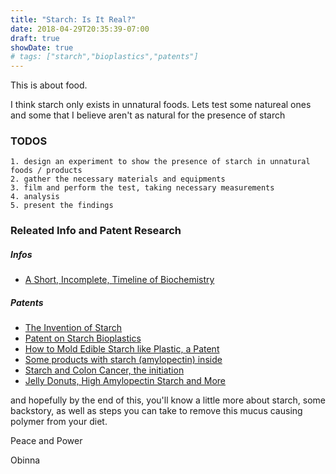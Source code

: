 ```yaml
---
title: "Starch: Is It Real?"
date: 2018-04-29T20:35:39-07:00
draft: true
showDate: true
# tags: ["starch","bioplastics","patents"]
---
```


This is about food.

I think starch only exists in unnatural foods. Lets test some natureal ones and some that I believe aren't as natural for the presence of starch


### TODOS

```
1. design an experiment to show the presence of starch in unnatural foods / products
2. gather the necessary materials and equipments
3. film and perform the test, taking necessary measurements
4. analysis
5. present the findings
```


### Releated Info and Patent Research

##### Infos
- [A Short, Incomplete, Timeline of Biochemistry](https://geneticliteracyproject.org/2017/07/18/biotechnology-timeline-humans-manipulating-genes-since-dawn-civilization/)

##### Patents
- [The Invention of Starch](https://patents.google.com/patent/EP0584809A2/en)
- [Patent on Starch Bioplastics](https://patents.google.com/patent/CA2364036C/en)
- [How to Mold Edible Starch like Plastic, a Patent](https://patents.google.com/patent/US6159516)
- [Some products with starch (amylopectin) inside](https://patents.google.com/patent/CA2364036C/en)
- [Starch and Colon Cancer, the initiation](https://patents.google.com/patent/US20050118326A1/en?q=A21D13%2f043)
- [Jelly Donuts, High Amylopectin Starch and More](https://patents.google.com/patent/US7282230)



and hopefully by the end of this, you'll know a little more about starch, some backstory, as well as steps you can take to remove this mucus causing polymer from your diet.

Peace and Power

Obinna